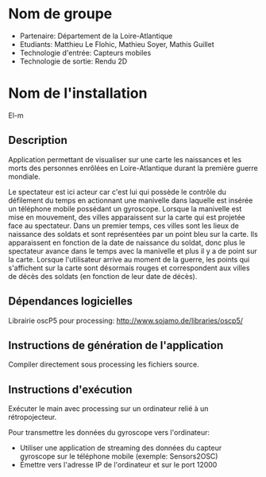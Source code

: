 # Nom de groupe

- Partenaire: Département de la Loire-Atlantique
- Etudiants: Matthieu Le Flohic, Mathieu Soyer, Mathis Guillet
- Technologie d'entrée: Capteurs mobiles
- Technologie de sortie: Rendu 2D

# Nom de l'installation

El-m

## Description

Application permettant de visualiser sur une carte les naissances et les morts
des personnes enrôlées en Loire-Atlantique durant la première guerre mondiale.

Le spectateur est ici acteur car c'est lui qui possède le contrôle du défilement
du temps en actionnant une manivelle dans laquelle est insérée un téléphone 
mobile possédant un gyroscope. Lorsque la manivelle est mise en mouvement, des villes apparaissent sur la carte qui est projetée face au spectateur.
Dans un premier temps, ces villes sont les lieux de naissance des soldats et sont représentées par un point bleu sur la carte. Ils apparaissent en fonction de la date de naissance du soldat, donc plus le spectateur avance dans le temps avec la manivelle et plus il y a de point sur la carte.
Lorsque l'utilisateur arrive au moment de la guerre, les points qui s'affichent sur la carte sont désormais rouges et correspondent aux villes de décès des soldats (en fonction de leur date de décès).


## Dépendances logicielles

Librairie oscP5 pour processing:
http://www.sojamo.de/libraries/oscp5/

## Instructions de génération de l'application

Compiler directement sous processing les fichiers source.

## Instructions d'exécution

Exécuter le main avec processing sur un ordinateur relié à un rétropojecteur.

Pour transmettre les données du gyroscope vers l'ordinateur:
- Utiliser une application de streaming des données du capteur gyroscope
sur le téléphone mobile (exemple: Sensors2OSC)
- Émettre vers l'adresse IP de l'ordinateur et sur le port 12000
